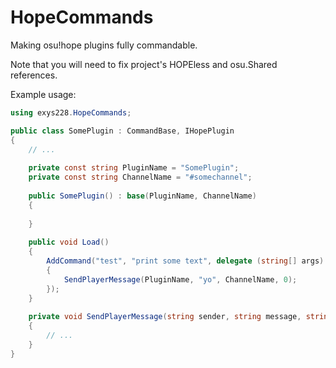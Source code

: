 # HopeCommands
Making osu!hope plugins fully commandable.

Note that you will need to fix project's HOPEless and osu.Shared references.

Example usage:
```csharp
using exys228.HopeCommands;

public class SomePlugin : CommandBase, IHopePlugin
{
	// ...
	
	private const string PluginName = "SomePlugin";
	private const string ChannelName = "#somechannel";
	
	public SomePlugin() : base(PluginName, ChannelName)
	{
		
	}
	
	public void Load()
	{
		AddCommand("test", "print some text", delegate (string[] args)
		{
			SendPlayerMessage(PluginName, "yo", ChannelName, 0);
		});
	}
	
	private void SendPlayerMessage(string sender, string message, string channel, int senderid)
	{
		// ...
	}
}
```
